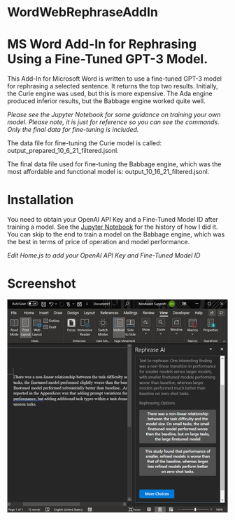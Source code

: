 # WordWebRephraseAddIn
# MS Word Add-In for Rephrasing Using a Fine-Tuned GPT-3 Model.

This Add-In for Microsoft Word is written to use a fine-tuned GPT-3 model for rephrasing a selected sentence.  It returns the top two results.  Initially, the Curie engine was used, but this is more expensive.  The Ada engine produced inferior results, but the Babbage engine worked quite well.  

*Please see the Jupyter Notebook for some guidance on training your own model.  Please note, it is just for reference so you can see the commands. Only the final data for fine-tuning is included.*

The data file for fine-tuning the Curie model is called: output_prepared_10_6_21_filtered.jsonl.

The final data file used for fine-tuning the Babbage engine, which was the most affordable and functional model is: output_10_16_21_filtered.jsonl.

# Installation

You need to obtain your OpenAI API Key and a Fine-Tuned Model ID after training a model.  See the [Jupyter Notebook](Training%20Sentence%20Rephrasing-GitHub.ipynb) for the history of how I did it.  You can skip to the end to train a model on the Babbage engine, which was the best in terms of price of operation and model performance.

*Edit Home.js to add your OpenAI API Key and Fine-Tuned Model ID*

# Screenshot

![Screenshot of the Add-In running in MS Word](rephrase_screenshot.png?raw=true "Screenshot")
